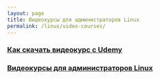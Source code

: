 ```yaml
---
layout: page
title: Видеокурсы для администраторов Linux
permalink: /linux/video-courses/
---
```



### [Как скачать видеокурс с Udemy](/linux/video-courses/how-to-download-course-from-udemy/)  


### [Видеокурсы для администраторов Linux](/linux/video-kursy/video-courses-for-linux-admins/)

